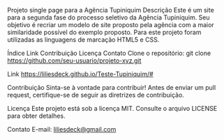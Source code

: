 Projeto single page para a Agência Tupiniquim
Descrição
Este é um site para a segunda fase do processo seletivo da Agência Tupiniquim. Seu objetivo é recriar um modelo de site proposto pela agência com a maior similaridade possível do exemplo proposto.
Para este projeto foram utilizadas as linguagens de marcação HTML5 e CSS.

Índice
Link
Contribuição
Licença
Contato
Clone o repositório: git clone https://github.com/seu-usuario/projeto-xyz.git

Link
https://liliesdeck.github.io/Teste-Tupiniquim/#

Contribuição
Sinta-se à vontade para contribuir! Antes de enviar um pull request, certifique-se de seguir as diretrizes de contribuição.

Licença
Este projeto está sob a licença MIT. Consulte o arquivo LICENSE para obter detalhes.

Contato
E-mail: liliesdeck@gmail.com
